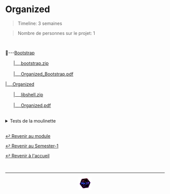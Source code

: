 # Organized

> Timeline: 3 semaines

> Nombre de personnes sur le projet: 1

<br>

📂---[Bootstrap](https://github.com/Studio-17/Epitech-Subjects/tree/main/Semester-1/B-CPE-110/Organized/Bootstrap)

ㅤㅤ|\_\_\_[bootstrap.zip](https://github.com/Studio-17/Epitech-Subjects/blob/main/Semester-1/B-CPE-110/Organized/Bootstrap/bootstrap.zip)

ㅤㅤ|\_\_\_[Organized_Bootstrap.pdf](https://github.com/Studio-17/Epitech-Subjects/blob/main/Semester-1/B-CPE-110/Organized/Bootstrap/Organized_Bootstrap.pdf)

|\_\_\_[Organized](https://github.com/Studio-17/Epitech-Subjects/tree/main/Semester-1/B-CPE-110/Organized/Organized)

ㅤㅤ|\_\_\_[libshell.zip](https://github.com/Studio-17/Epitech-Subjects/blob/main/Semester-1/B-CPE-110/Organized/Organized/libshell.zip)

ㅤㅤ|\_\_\_[Organized.pdf](https://github.com/Studio-17/Epitech-Subjects/blob/main/Semester-1/B-CPE-110/Organized/Organized/Organized.pdf)


<br>


<details>
<summary> Tests de la moulinette </summary>
<table align="center">
    <thead>
        <tr>
            <td colspan="3" align="center"><strong>MOULINETTE</strong></td>
        </tr>
        <tr>
            <th>SOMMAIRE</th>
            <th>NB DE TESTS</th>
            <th>DETAILS</th>
        </tr>
    </thead>
    <tbody>
        <tr>
            <td rowspan="8">Algorithm app</td>
            <td rowspan="8" style="text-align: center;">8</td>
            <td>01 - 5 materials: Little handling</td>
        </tr>
    		<tr>
			<td>02 - 5 materials: Moderate handling</td>
		</tr>
		<tr>
			<td>03 - 5 materials: Many manipulations</td>
		</tr>
		<tr>
			<td>04 - 10 materials: Little handling</td>
		</tr>
		<tr>
			<td>05 - 10 materials: Moderate handling</td>
		</tr>
		<tr>
			<td>06 - 10 materials: Many manipulations</td>
		</tr>
		<tr>
			<td>07 - 5 materials: Multiple sorts</td>
		</tr>
		<tr>
			<td>08 - 10 materials: Multiple sorts</td>
		</tr>
        <tr>
            <td rowspan="4">Basics</td>
            <td rowspan="4" style="text-align: center;">4</td>
            <td>01 - ADD: One material</td>
        </tr>
    		<tr>
			<td>02 - DEL: One material</td>
		</tr>
		<tr>
			<td>03 - DISP: One material</td>
		</tr>
		<tr>
			<td>04 - DISP: Several materials</td>
		</tr>
        <tr>
            <td rowspan="7">Optimization</td>
            <td rowspan="7" style="text-align: center;">7</td>
            <td>01 - 100 materials</td>
        </tr>
    		<tr>
			<td>02 - 500 materials</td>
		</tr>
		<tr>
			<td>03 - 1000 materials</td>
		</tr>
		<tr>
			<td>04 - 5000 materials</td>
		</tr>
		<tr>
			<td>04 - 5000 materials with multiple sorts</td>
		</tr>
		<tr>
			<td>05 - 10000 materials</td>
		</tr>
		<tr>
			<td>05 - 10000 materials with multiple sorts</td>
		</tr>
        <tr>
            <td rowspan="3">Parsing</td>
            <td rowspan="3" style="text-align: center;">3</td>
            <td>ADD: Several adding</td>
        </tr>
    		<tr>
			<td>DEL: Several deleting</td>
		</tr>
		<tr>
			<td>SORT: Several sorting</td>
		</tr>
        <tr>
            <td rowspan="7">Robustness</td>
            <td rowspan="7" style="text-align: center;">7</td>
            <td>01 - ADD: No args</td>
        </tr>
    		<tr>
			<td>02 - ADD: Bad type</td>
		</tr>
		<tr>
			<td>03 - ADD: Missing name</td>
		</tr>
		<tr>
			<td>04 - DEL: No args</td>
		</tr>
		<tr>
			<td>05 - DEL: Bad id</td>
		</tr>
		<tr>
			<td>06 - DEL: Unknown id</td>
		</tr>
		<tr>
			<td>07 - SORT: Bad type</td>
		</tr>
	</tbody>
</table>
</details>

<br>

[↩️ Revenir au module](https://github.com/Studio-17/Epitech-Subjects/blob/main/Semester-1/B-CPE-110)

[↩️ Revenir au Semester-1](https://github.com/Studio-17/Epitech-Subjects/blob/main/Semester-1)

[↩️ Revenir à l'accueil](https://github.com/Studio-17/Epitech-Subjects)

<br>

---

<div align="center">

<a href="https://github.com/Studio-17" target="_blank"><img src="../../../assets/voc17.gif" width="40"></a>

</div>